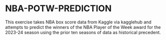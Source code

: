 # NBA-POTW-PREDICTION
This exercise takes NBA box score data from Kaggle via kagglehub and attempts to predict the winners of the NBA Player of the Week award for the 2023-24 season using the prior ten seasons of data as historical precedent. 
